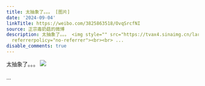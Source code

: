 ```yaml
---
title: 太抽象了。。。 [图片]
date: '2024-09-04'
linkTitle: https://weibo.com/3825863518/OvqSrcfNI
source: 正宗毒奶菇的微博
description: 太抽象了。。。 <img style="" src="https://tvax4.sinaimg.cn/large/e40a0b5egy1htbr17zj6bj20pt0mhqfo.jpg"
  referrerpolicy="no-referrer"><br><br> ...
disable_comments: true
---
```

太抽象了。。。 <img style="" src="https://tvax4.sinaimg.cn/large/e40a0b5egy1htbr17zj6bj20pt0mhqfo.jpg" referrerpolicy="no-referrer"><br><br> ...